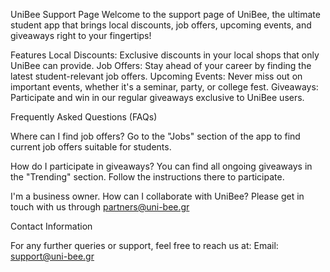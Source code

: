 UniBee Support Page
Welcome to the support page of UniBee, the ultimate student app that brings local discounts, job offers, upcoming events, and giveaways right to your fingertips!

Features
Local Discounts: Exclusive discounts in your local shops that only UniBee can provide.
Job Offers: Stay ahead of your career by finding the latest student-relevant job offers.
Upcoming Events: Never miss out on important events, whether it's a seminar, party, or college fest.
Giveaways: Participate and win in our regular giveaways exclusive to UniBee users.

Frequently Asked Questions (FAQs)

Where can I find job offers?
Go to the "Jobs" section of the app to find current job offers suitable for students.

How do I participate in giveaways?
You can find all ongoing giveaways in the "Trending" section. Follow the instructions there to participate.

I'm a business owner. How can I collaborate with UniBee?
Please get in touch with us through partners@uni-bee.gr

Contact Information

For any further queries or support, feel free to reach us at:
Email: support@uni-bee.gr

